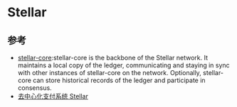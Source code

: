 # Stellar

## 参考

* [stellar-core](https://github.com/stellar/stellar-core):stellar-core is the backbone of the Stellar network. It maintains a local copy of the ledger, communicating and staying in sync with other instances of stellar-core on the network. Optionally, stellar-core can store historical records of the ledger and participate in consensus.
* [去中心化支付系统 Stellar](https://draveness.me/stellar)
